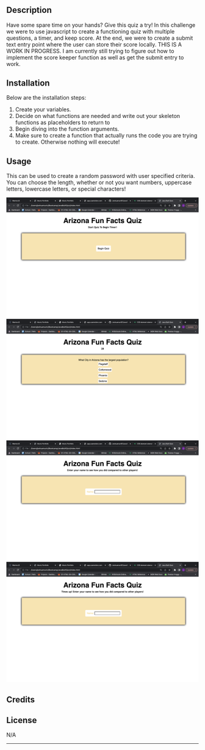 # <JavaScript Built Quiz>

## Description

Have some spare time on your hands? Give this quiz a try! In this challenge we were to use javascript to create a functioning quiz with multiple questions, a timer, and keep score. At the end, we were to create a submit text entry point where the user can store their score locally.
THIS IS A WORK IN PROGRESS. I am currently still trying to figure out how to implement the score keeper function as well as get the submit entry to work. 

## Installation

Below are the installation steps:
1. Create your variables. 
2. Decide on what functions are needed and write out your skeleton functions as placeholders to return to
3. Begin diving into the function arguments.
4. Make sure to create a function that actually runs the code you are trying to create. Otherwise nothing will execute!

## Usage

This can be used to create a random password with user specified criteria. You can choose the length, whether or not you want numbers, uppercase letters, lowercase letters, or special characters!


![alt text](/assets/css/Screenshots/Screenshot%202022-12-06%20at%208.19.06%20PM.png)
![alt text](/assets/css/Screenshots/Screenshot%202022-12-06%20at%208.19.13%20PM.png)
![alt text](/assets/css/Screenshots/Screenshot%202022-12-06%20at%208.19.23%20PM.png)
![alt text](/assets/css/Screenshots/Screenshot%202022-12-06%20at%208.19.44%20PM.png)

## Credits

## License

N/A

---